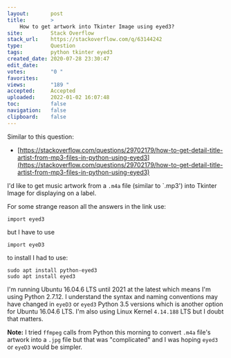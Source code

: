 ```yaml
---
layout:       post
title:        >
    How to get artwork into Tkinter Image using eyed3?
site:         Stack Overflow
stack_url:    https://stackoverflow.com/q/63144242
type:         Question
tags:         python tkinter eyed3
created_date: 2020-07-28 23:30:47
edit_date:    
votes:        "0 "
favorites:    
views:        "189 "
accepted:     Accepted
uploaded:     2022-01-02 16:07:48
toc:          false
navigation:   false
clipboard:    false
---
```


Similar to this question:

- [https://stackoverflow.com/questions/29702179/how-to-get-detail-title-artist-from-mp3-files-in-python-using-eyed3](https://stackoverflow.com/questions/29702179/how-to-get-detail-title-artist-from-mp3-files-in-python-using-eyed3)

I'd like to get music artwork from a `.m4a` file (similar to `.mp3') into Tkinter Image for displaying on a label.

For some strange reason all the answers in the link use:

``` 
import eyed3

```

but I have to use

``` 
import eyeD3

```

to install I had to use:

``` 
sudo apt install python-eyed3
sudo apt install eyed3

```

I'm running Ubuntu 16.04.6 LTS until 2021 at the latest which means I'm using Python 2.7.12. I understand the syntax and naming conventions may have changed in `eyeD3` or `eyed3` Python 3.5 versions which is another option for Ubuntu 16.04.6 LTS. I'm also using Linux Kernel `4.14.188` LTS but I doubt that matters.

**Note:** I tried `ffmpeg` calls from Python this morning to convert `.m4a` file's artwork into a `.jpg` file but that was "complicated" and I was hoping `eyed3` or `eyeD3` would be simpler.
